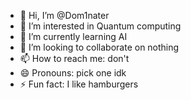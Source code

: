 - 👋 Hi, I’m @Dom1nater
- 👀 I’m interested in Quantum computing 
- 🌱 I’m currently learning AI
- 💞️ I’m looking to collaborate on nothing
- 📫 How to reach me: don't 
- 😄 Pronouns: pick one idk
- ⚡ Fun fact: I like hamburgers 

<!---
Dom1nater/Dom1nater is a ✨ special ✨ repository because its `README.md` (this file) appears on your GitHub profile.
You can click the Preview link to take a look at your changes.
--->
